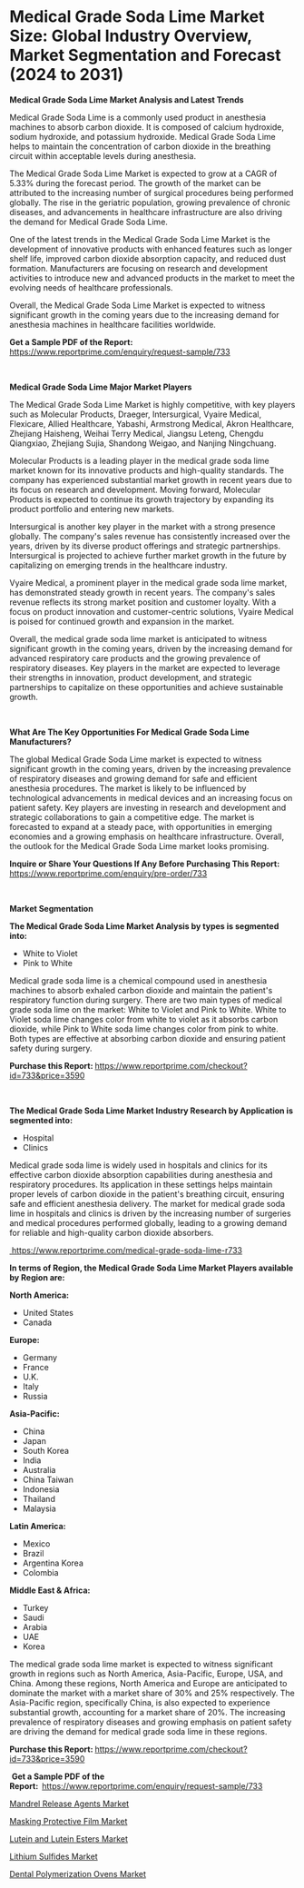 <p><h1>Medical Grade Soda Lime Market Size: Global Industry Overview, Market Segmentation and Forecast (2024 to 2031)</h1></p><p><strong>Medical Grade Soda Lime Market Analysis and Latest Trends</strong></p>
<p><p>Medical Grade Soda Lime is a commonly used product in anesthesia machines to absorb carbon dioxide. It is composed of calcium hydroxide, sodium hydroxide, and potassium hydroxide. Medical Grade Soda Lime helps to maintain the concentration of carbon dioxide in the breathing circuit within acceptable levels during anesthesia.</p><p>The Medical Grade Soda Lime Market is expected to grow at a CAGR of 5.33% during the forecast period. The growth of the market can be attributed to the increasing number of surgical procedures being performed globally. The rise in the geriatric population, growing prevalence of chronic diseases, and advancements in healthcare infrastructure are also driving the demand for Medical Grade Soda Lime.</p><p>One of the latest trends in the Medical Grade Soda Lime Market is the development of innovative products with enhanced features such as longer shelf life, improved carbon dioxide absorption capacity, and reduced dust formation. Manufacturers are focusing on research and development activities to introduce new and advanced products in the market to meet the evolving needs of healthcare professionals.</p><p>Overall, the Medical Grade Soda Lime Market is expected to witness significant growth in the coming years due to the increasing demand for anesthesia machines in healthcare facilities worldwide.</p></p>
<p><strong>Get a Sample PDF of the Report:&nbsp;</strong> <a href="https://www.reportprime.com/enquiry/request-sample/733">https://www.reportprime.com/enquiry/request-sample/733</a></p>
<p>&nbsp;</p>
<p><strong>Medical Grade Soda Lime Major Market Players</strong></p>
<p><p>The Medical Grade Soda Lime Market is highly competitive, with key players such as Molecular Products, Draeger, Intersurgical, Vyaire Medical, Flexicare, Allied Healthcare, Yabashi, Armstrong Medical, Akron Healthcare, Zhejiang Haisheng, Weihai Terry Medical, Jiangsu Leteng, Chengdu Qiangxiao, Zhejiang Sujia, Shandong Weigao, and Nanjing Ningchuang. </p><p>Molecular Products is a leading player in the medical grade soda lime market known for its innovative products and high-quality standards. The company has experienced substantial market growth in recent years due to its focus on research and development. Moving forward, Molecular Products is expected to continue its growth trajectory by expanding its product portfolio and entering new markets.</p><p>Intersurgical is another key player in the market with a strong presence globally. The company's sales revenue has consistently increased over the years, driven by its diverse product offerings and strategic partnerships. Intersurgical is projected to achieve further market growth in the future by capitalizing on emerging trends in the healthcare industry.</p><p>Vyaire Medical, a prominent player in the medical grade soda lime market, has demonstrated steady growth in recent years. The company's sales revenue reflects its strong market position and customer loyalty. With a focus on product innovation and customer-centric solutions, Vyaire Medical is poised for continued growth and expansion in the market.</p><p>Overall, the medical grade soda lime market is anticipated to witness significant growth in the coming years, driven by the increasing demand for advanced respiratory care products and the growing prevalence of respiratory diseases. Key players in the market are expected to leverage their strengths in innovation, product development, and strategic partnerships to capitalize on these opportunities and achieve sustainable growth.</p></p>
<p>&nbsp;</p>
<p><strong>What Are The Key Opportunities For Medical Grade Soda Lime Manufacturers?</strong></p>
<p><p>The global Medical Grade Soda Lime market is expected to witness significant growth in the coming years, driven by the increasing prevalence of respiratory diseases and growing demand for safe and efficient anesthesia procedures. The market is likely to be influenced by technological advancements in medical devices and an increasing focus on patient safety. Key players are investing in research and development and strategic collaborations to gain a competitive edge. The market is forecasted to expand at a steady pace, with opportunities in emerging economies and a growing emphasis on healthcare infrastructure. Overall, the outlook for the Medical Grade Soda Lime market looks promising.</p></p>
<p><strong>Inquire or Share Your Questions If Any Before Purchasing This Report:</strong> <a href="https://www.reportprime.com/enquiry/pre-order/733">https://www.reportprime.com/enquiry/pre-order/733</a></p>
<p>&nbsp;</p>
<p><strong>Market Segmentation</strong></p>
<p><strong>The Medical Grade Soda Lime Market Analysis by types is segmented into:</strong></p>
<p><ul><li>White to Violet</li><li>Pink to White</li></ul></p>
<p><p>Medical grade soda lime is a chemical compound used in anesthesia machines to absorb exhaled carbon dioxide and maintain the patient's respiratory function during surgery. There are two main types of medical grade soda lime on the market: White to Violet and Pink to White. White to Violet soda lime changes color from white to violet as it absorbs carbon dioxide, while Pink to White soda lime changes color from pink to white. Both types are effective at absorbing carbon dioxide and ensuring patient safety during surgery.</p></p>
<p><strong>Purchase this Report:&nbsp;</strong><a href="https://www.reportprime.com/checkout?id=733&price=3590">https://www.reportprime.com/checkout?id=733&price=3590</a></p>
<p>&nbsp;</p>
<p><strong>The Medical Grade Soda Lime Market Industry Research by Application is segmented into:</strong></p>
<p><ul><li>Hospital</li><li>Clinics</li></ul></p>
<p><p>Medical grade soda lime is widely used in hospitals and clinics for its effective carbon dioxide absorption capabilities during anesthesia and respiratory procedures. Its application in these settings helps maintain proper levels of carbon dioxide in the patient's breathing circuit, ensuring safe and efficient anesthesia delivery. The market for medical grade soda lime in hospitals and clinics is driven by the increasing number of surgeries and medical procedures performed globally, leading to a growing demand for reliable and high-quality carbon dioxide absorbers.</p></p>
<p><a href="https://www.reportprime.com/medical-grade-soda-lime-r733">&nbsp;https://www.reportprime.com/medical-grade-soda-lime-r733</a></p>
<p><strong>In terms of Region, the Medical Grade Soda Lime Market Players available by Region are:</strong></p>
<p>
    <p> <strong> North America: </strong>
        <ul>
            <li>United States</li>
            <li>Canada</li>
        </ul>
        </p> 
    <p> <strong> Europe: </strong>
        <ul>
            <li>Germany</li>
            <li>France</li>
            <li>U.K.</li>
            <li>Italy</li>
            <li>Russia</li>
        </ul>
        </p> 
    <p> <strong> Asia-Pacific: </strong>
        <ul>
            <li>China</li>
            <li>Japan</li>
            <li>South Korea</li>
            <li>India</li>
            <li>Australia</li>
            <li>China Taiwan</li>
            <li>Indonesia</li>
            <li>Thailand</li>
            <li>Malaysia</li>
        </ul>
        </p> 
    <p> <strong> Latin America: </strong>
        <ul>
            <li>Mexico</li>
            <li>Brazil</li>
            <li>Argentina Korea</li>
            <li>Colombia</li>
        </ul>
        </p> 
    <p> <strong> Middle East & Africa: </strong>
        <ul>
            <li>Turkey</li>
            <li>Saudi</li>
            <li>Arabia</li>
            <li>UAE</li>
            <li>Korea</li>
        </ul>
    </p>
    </p>
<p><p>The medical grade soda lime market is expected to witness significant growth in regions such as North America, Asia-Pacific, Europe, USA, and China. Among these regions, North America and Europe are anticipated to dominate the market with a market share of 30% and 25% respectively. The Asia-Pacific region, specifically China, is also expected to experience substantial growth, accounting for a market share of 20%. The increasing prevalence of respiratory diseases and growing emphasis on patient safety are driving the demand for medical grade soda lime in these regions.</p></p>
<p><strong>Purchase this Report: </strong><a href="https://www.reportprime.com/checkout?id=733&price=3590">https://www.reportprime.com/checkout?id=733&price=3590</a></p>
<p>&nbsp;<strong>Get a Sample PDF of the Report:&nbsp;&nbsp;</strong><a href="https://www.reportprime.com/enquiry/request-sample/733">https://www.reportprime.com/enquiry/request-sample/733</a></p>
<p><strong></strong></p>
<p><p><a href="https://github.com/adriannay56456/Market-Research-Report-List-1/blob/main/mandrel-release-agents-market.md">Mandrel Release Agents Market</a></p><p><a href="https://github.com/cobainhalbaru1/Market-Research-Report-List-1/blob/main/masking-protective-film-market.md">Masking Protective Film Market</a></p><p><a href="https://github.com/carolinehamilton5656/Market-Research-Report-List-1/blob/main/lutein-and-lutein-esters-market.md">Lutein and Lutein Esters Market</a></p><p><a href="https://github.com/edaunhshhs/Market-Research-Report-List-1/blob/main/lithium-sulfides-market.md">Lithium Sulfides Market</a></p><p><a href="https://issuu.com/reportprime-2/docs/dental-polymerization-ovens-market-_eff00d64b4636a">Dental Polymerization Ovens Market</a></p></p>